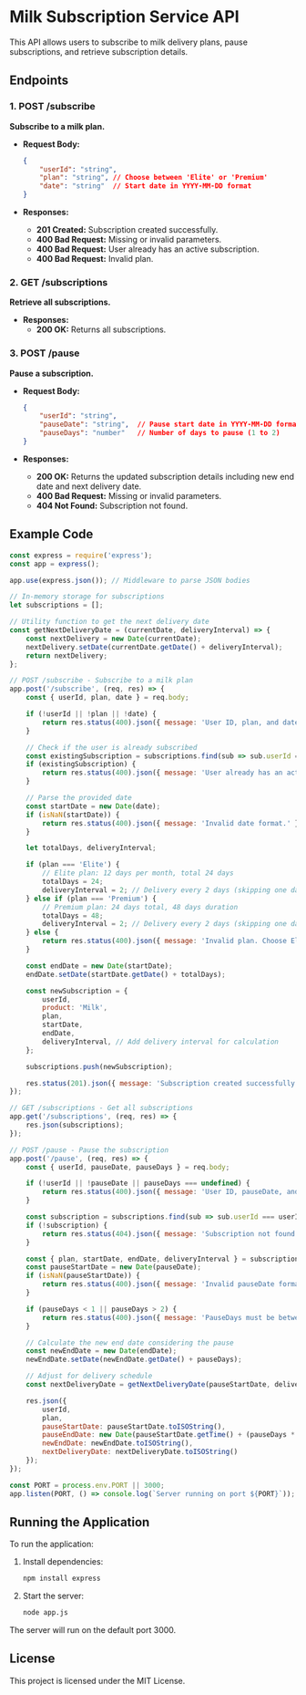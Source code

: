 
# Milk Subscription Service API

This API allows users to subscribe to milk delivery plans, pause subscriptions, and retrieve subscription details.

## Endpoints

### 1. POST /subscribe

**Subscribe to a milk plan.**

- **Request Body:**
  ```json
  {
      "userId": "string",
      "plan": "string", // Choose between 'Elite' or 'Premium'
      "date": "string"  // Start date in YYYY-MM-DD format
  }
  ```

- **Responses:**
  - **201 Created:** Subscription created successfully.
  - **400 Bad Request:** Missing or invalid parameters.
  - **400 Bad Request:** User already has an active subscription.
  - **400 Bad Request:** Invalid plan.

### 2. GET /subscriptions

**Retrieve all subscriptions.**

- **Responses:**
  - **200 OK:** Returns all subscriptions.

### 3. POST /pause

**Pause a subscription.**

- **Request Body:**
  ```json
  {
      "userId": "string",
      "pauseDate": "string",  // Pause start date in YYYY-MM-DD format
      "pauseDays": "number"   // Number of days to pause (1 to 2)
  }
  ```

- **Responses:**
  - **200 OK:** Returns the updated subscription details including new end date and next delivery date.
  - **400 Bad Request:** Missing or invalid parameters.
  - **404 Not Found:** Subscription not found.

## Example Code

```javascript
const express = require('express');
const app = express();

app.use(express.json()); // Middleware to parse JSON bodies

// In-memory storage for subscriptions
let subscriptions = [];

// Utility function to get the next delivery date
const getNextDeliveryDate = (currentDate, deliveryInterval) => {
    const nextDelivery = new Date(currentDate);
    nextDelivery.setDate(currentDate.getDate() + deliveryInterval);
    return nextDelivery;
};

// POST /subscribe - Subscribe to a milk plan
app.post('/subscribe', (req, res) => {
    const { userId, plan, date } = req.body;

    if (!userId || !plan || !date) {
        return res.status(400).json({ message: 'User ID, plan, and date are required.' });
    }

    // Check if the user is already subscribed
    const existingSubscription = subscriptions.find(sub => sub.userId === userId);
    if (existingSubscription) {
        return res.status(400).json({ message: 'User already has an active subscription.' });
    }

    // Parse the provided date
    const startDate = new Date(date);
    if (isNaN(startDate)) {
        return res.status(400).json({ message: 'Invalid date format.' });
    }

    let totalDays, deliveryInterval;

    if (plan === 'Elite') {
        // Elite plan: 12 days per month, total 24 days
        totalDays = 24;
        deliveryInterval = 2; // Delivery every 2 days (skipping one day)
    } else if (plan === 'Premium') {
        // Premium plan: 24 days total, 48 days duration
        totalDays = 48;
        deliveryInterval = 2; // Delivery every 2 days (skipping one day)
    } else {
        return res.status(400).json({ message: 'Invalid plan. Choose Elite or Premium.' });
    }

    const endDate = new Date(startDate);
    endDate.setDate(startDate.getDate() + totalDays);

    const newSubscription = {
        userId,
        product: 'Milk',
        plan,
        startDate,
        endDate,
        deliveryInterval, // Add delivery interval for calculation
    };

    subscriptions.push(newSubscription);

    res.status(201).json({ message: 'Subscription created successfully.', subscription: newSubscription });
});

// GET /subscriptions - Get all subscriptions
app.get('/subscriptions', (req, res) => {
    res.json(subscriptions);
});

// POST /pause - Pause the subscription
app.post('/pause', (req, res) => {
    const { userId, pauseDate, pauseDays } = req.body;

    if (!userId || !pauseDate || pauseDays === undefined) {
        return res.status(400).json({ message: 'User ID, pauseDate, and pauseDays are required.' });
    }

    const subscription = subscriptions.find(sub => sub.userId === userId);
    if (!subscription) {
        return res.status(404).json({ message: 'Subscription not found.' });
    }

    const { plan, startDate, endDate, deliveryInterval } = subscription;
    const pauseStartDate = new Date(pauseDate);
    if (isNaN(pauseStartDate)) {
        return res.status(400).json({ message: 'Invalid pauseDate format.' });
    }

    if (pauseDays < 1 || pauseDays > 2) {
        return res.status(400).json({ message: 'PauseDays must be between 1 and 2 days in a week.' });
    }

    // Calculate the new end date considering the pause
    const newEndDate = new Date(endDate);
    newEndDate.setDate(newEndDate.getDate() + pauseDays);

    // Adjust for delivery schedule
    const nextDeliveryDate = getNextDeliveryDate(pauseStartDate, deliveryInterval);

    res.json({
        userId,
        plan,
        pauseStartDate: pauseStartDate.toISOString(),
        pauseEndDate: new Date(pauseStartDate.getTime() + (pauseDays * 24 * 60 * 60 * 1000)).toISOString(),
        newEndDate: newEndDate.toISOString(),
        nextDeliveryDate: nextDeliveryDate.toISOString()
    });
});

const PORT = process.env.PORT || 3000;
app.listen(PORT, () => console.log(`Server running on port ${PORT}`));
```

## Running the Application

To run the application:

1. Install dependencies:
   ```bash
   npm install express
   ```

2. Start the server:
   ```bash
   node app.js
   ```

The server will run on the default port 3000.

## License

This project is licensed under the MIT License.
